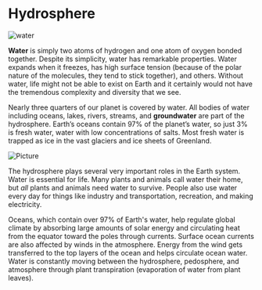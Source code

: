# Hydrosphere



![water](https://live.staticflickr.com/3886/14389112331_6dbd76b3f9_z.jpg)

**Water** is simply two atoms of hydrogen and one atom of oxygen bonded together. Despite its simplicity, water has remarkable properties. Water expands when it freezes, has high surface tension \(because of the polar nature of the molecules, they tend to stick together\), and others. Without water, life might not be able to exist on Earth and it certainly would not have the tremendous complexity and diversity that we see.

Nearly three quarters of our planet is covered by water. All bodies of water including oceans, lakes, rivers, streams, and **groundwater** are part of the hydrosphere. Earth’s oceans contain 97% of the planet’s water, so just 3% is fresh water, water with low concentrations of salts. Most fresh water is trapped as ice in the vast glaciers and ice sheets of Greenland.

![Picture](https://www.opengeography.org/uploads/1/7/4/1/17412073/_186402340.png)

The hydrosphere plays several very important roles in the Earth system. Water is essential for life. Many plants and animals call water their home, but  _all_ plants and animals need water to survive. People also use water every day for things like industry and transportation, recreation, and making electricity.  
  
Oceans, which contain over 97% of Earth's water, help regulate global climate by absorbing large amounts of solar energy and circulating heat from the equator toward the poles through currents. Surface ocean currents are also affected by winds in the atmosphere. Energy from the wind gets transferred to the top layers of the ocean and helps circulate ocean water. Water is constantly moving between the hydrosphere, pedosphere, and atmosphere through plant transpiration \(evaporation of water from plant leaves\).

